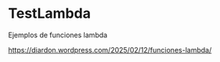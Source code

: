 # TestLambda
Ejemplos de funciones lambda

https://diardon.wordpress.com/2025/02/12/funciones-lambda/